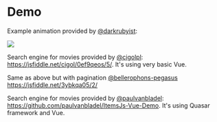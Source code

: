 # Demo

Example animation provided by [@darkrubyist](https://github.com/darkrubyist):

![](https://media.giphy.com/media/2wYrjCuszHdDVHMQ6k/giphy.gif)

Search engine for movies provided by [@cigolpl](https://github.com/cigolpl):
https://jsfiddle.net/cigol/0ef9qeos/5/. It's using very basic Vue.

Same as above but with pagination [@bellerophons-pegasus](https://github.com/bellerophons-pegasus) https://jsfiddle.net/3ybkqa05/2/

Search engine for movies provided by [@paulvanbladel](https://github.com/paulvanbladel): https://github.com/paulvanbladel/ItemsJs-Vue-Demo. It's using Quasar framework and Vue.

